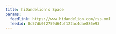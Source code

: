```yaml
---
title: hiDandelion's Space
params:
  feedlink: https://www.hidandelion.com/rss.xml
  feedid: 0c57db0f2759d64bf122ac4dae886e93
---
```

